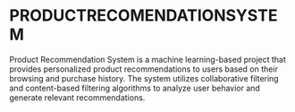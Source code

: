# PRODUCTRECOMENDATIONSYSTEM
Product Recommendation System is a machine learning-based project that provides personalized product recommendations to users based on their browsing and purchase history. The system utilizes collaborative filtering and content-based filtering algorithms to analyze user behavior and generate relevant recommendations.
